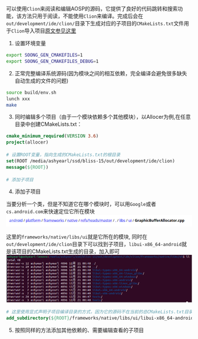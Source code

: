 可以使用`Clion`来阅读和编辑AOSP的源码，它提供了良好的代码跳转和搜索功能，该方法只用于阅读，不能使用`Clion`来编译。完成后会在`out/development/ide/clion/`目录下生成对应的子项目的`CMakeLists.txt`文件用于`Clion`导入项目[原文参见这里](https://android.googlesource.com/platform/build/soong/+/HEAD/docs/clion.md)

1. 设置环境变量
```bash
export SOONG_GEN_CMAKEFILES=1
export SOONG_GEN_CMAKEFILES_DEBUG=1
```
2. 正常完整编译系统源码(因为模块之间的相互依赖，完全编译会避免很多缺失自动生成的文件的问题)
```bash
source build/env.sh
lunch xxx
make
```
3. 同时编辑多个项目（由于一个模块依赖多个其他模块），以Allocer为例,在任意目录中创建CMakeLists.txt：
```cmake
cmake_minimum_required(VERSION 3.6)
project(allocer)

# 设置ROOT变量，指向生成的CMakeLists.txt的根目录
set(ROOT /media/ashyearl/ssd/bliss-15/out/development/ide/clion)
message(${ROOT})

# 添加子项目
```
4. 添加子项目

当要分析一个类，但是不知道它在哪个模块时，可以用`Google`或者`cs.android.com`来快速定位它所在模块
![01](./01.png)

这里的`frameworks/native/libs/ui`就是它所在的模块, 同时在`out/development/ide/clion`目录下可以找到子项目，`libui-x86_64-android`就是该项目的CMakeLists.txt生成的目录，加入即可
![02](./02.png)
```cmake
# 这里使用显式声明子项目编译目录的方式，因为它的源码不在当前的总CMakeLists.txt目录下
add_subdirectory(${ROOT}/frameworks/native/libs/ui/libui-x86_64-android libui)
```

5. 按照同样的方法添加其他依赖的、需要编辑查看的子项目